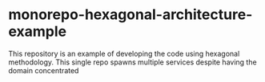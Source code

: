 # monorepo-hexagonal-architecture-example
This repository is an example of developing the code using hexagonal methodology. This single repo spawns multiple services despite having the domain concentrated
